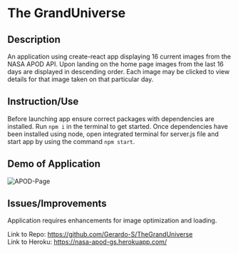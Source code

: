 # The GrandUniverse

## Description

An application using create-react app displaying 16 current images from the NASA APOD API. Upon landing on the home page images from the last 16 days are displayed in descending order. Each image may be clicked to view details for that image taken on that particular day.

## Instruction/Use

Before launching app ensure correct packages with dependencies are installed. Run `npm i` in the terminal to get started. Once dependencies have been installed using node, open integrated terminal for server.js file and start app by using the command `npm start`.

## Demo of Application

<img src="client\src\util\images\Untitled_ Aug 19, 2021 3_40 PM.gif" alt="APOD-Page">

## Issues/Improvements

Application requires enhancements for image optimization and loading.

Link to Repo:
<a href="https://github.com/Gerardo-S/TheGrandUniverse">https://github.com/Gerardo-S/TheGrandUniverse</a><br>
Link to Heroku:
<a href="https://nasa-apod-gs.herokuapp.com/">https://nasa-apod-gs.herokuapp.com/</a><br>
